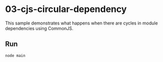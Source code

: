 # 03-cjs-circular-dependency

This sample demonstrates what happens when there are cycles in module
dependencies using CommonJS.

## Run

```bash
node main
```

